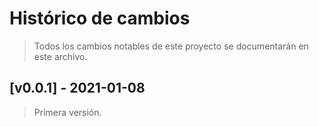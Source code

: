 # Histórico de cambios
>Todos los cambios notables de este proyecto se documentarán en este archivo.

## [v0.0.1] - 2021-01-08
> Primera versión.
